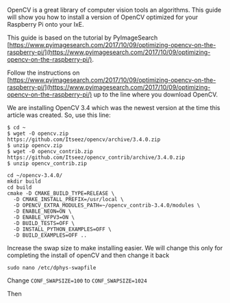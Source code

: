 OpenCV is a great library of computer vision tools an algorithms. This guide will show you how to install a version of OpenCV optimized for your Raspberry Pi onto your IxE.

This guide is based on the tutorial by PyImageSearch [https://www.pyimagesearch.com/2017/10/09/optimizing-opencv-on-the-raspberry-pi/](https://www.pyimagesearch.com/2017/10/09/optimizing-opencv-on-the-raspberry-pi/). 

Follow the instructions on [https://www.pyimagesearch.com/2017/10/09/optimizing-opencv-on-the-raspberry-pi/](https://www.pyimagesearch.com/2017/10/09/optimizing-opencv-on-the-raspberry-pi/) up to the line where you download OpenCV.

We are installing OpenCV 3.4 which was the newest version at the time this article was created. So, use this line:

```shell
$ cd ~
$ wget -O opencv.zip https://github.com/Itseez/opencv/archive/3.4.0.zip
$ unzip opencv.zip
$ wget -O opencv_contrib.zip https://github.com/Itseez/opencv_contrib/archive/3.4.0.zip
$ unzip opencv_contrib.zip
```

```shell
cd ~/opencv-3.4.0/
mkdir build
cd build
cmake -D CMAKE_BUILD_TYPE=RELEASE \
  -D CMAKE_INSTALL_PREFIX=/usr/local \
  -D OPENCV_EXTRA_MODULES_PATH=~/opencv_contrib-3.4.0/modules \
  -D ENABLE_NEON=ON \
  -D ENABLE_VFPV3=ON \
  -D BUILD_TESTS=OFF \
  -D INSTALL_PYTHON_EXAMPLES=OFF \
  -D BUILD_EXAMPLES=OFF ..
```

Increase the swap size to make installing easier. We will change this only for completing the install of openCV and then change it back

```shell
sudo nano /etc/dphys-swapfile
```

Change `CONF_SWAPSIZE=100` to `CONF_SWAPSIZE=1024`

Then